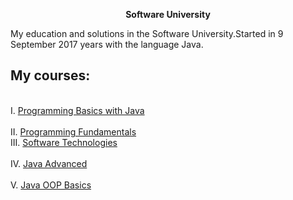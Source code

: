 <p align="center"> <strong>Software University</strong><p>


My education and solutions in the Software University.Started in 9 September 2017 years with the language Java.


## My courses:
<br>I. <a href="https://github.com/ItsGosho/SoftUni/tree/master/%231%20Programming%20Basics%20Java"> Programming Basics with Java </a></br> 
<br>II. <a href="https://github.com/ItsGosho/SoftUni/tree/master/%232%20Tech%20Module/%231.Programming%20Fundamentals"> Programming Fundamentals </a></br> 
III. <a href="https://github.com/ItsGosho/SoftUni/tree/master/%232%20Tech%20Module/%232.Software%20Technologies"> Software Technologies </a> <br></br>
IV. <a href="https://github.com/ItsGosho/SoftUni/tree/master/%233.Java%20Professional%20Modules/%231.Java%20Fundamentals/%231.Java%20Advanced"> Java Advanced<br></br> </a> 
V. <a href="https://github.com/ItsGosho/SoftUni/tree/master/%233.Java%20Professional%20Modules/%231.Java%20Fundamentals/%232.Java%20OOP%20Basics"> Java OOP Basics </a><br></br> 